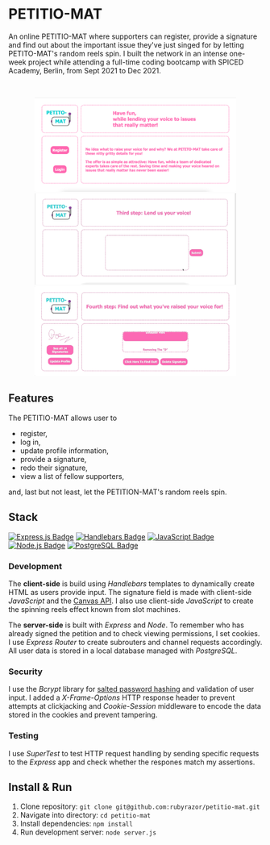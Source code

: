 # PETITIO-MAT

An online PETITIO-MAT where supporters can register, provide a signature and find out about the important issue they've just singed for by letting PETITO-MAT's random reels spin. I built the network in an intense one-week project while attending a full-time coding bootcamp with SPICED Academy, Berlin, from Sept 2021 to Dec 2021.


</br>

<p align="center">
<img src="/readme-material/landing-page.png" width="400"  alt="Landing page">
<img src="/readme-material/signature.gif" width="400" alt="Signature section">
<img src="/readme-material/slot-machine-spin.gif" width="400" alt="Comment section">
</p>

## Features

The PETITIO-MAT allows user to

- register,
- log in,
- update profile information,
- provide a signature,
- redo their signature,
- view a list of fellow supporters,

and, last but not least, let the PETITION-MAT's random reels spin.

## Stack

[![Express.js Badge](https://img.shields.io/badge/-Express.js-000000?style=for-the-badge&labelColor=f7efef&logo=express&logoColor=000000)](#)
[![Handlebars Badge](https://img.shields.io/badge/-Handlebars.js-000000?style=for-the-badge&labelColor=f7efef&logo=handlebars.js&logoColor=000000)](#)
[![JavaScript Badge](https://img.shields.io/badge/-JavaScript-F0DB4F?style=for-the-badge&labelColor=302d2d&logo=javascript&logoColor=F0DB4F)](#)
[![Node.js Badge](https://img.shields.io/badge/-Node.js-3C873A?style=for-the-badge&labelColor=302d2d&logo=node.js&logoColor=3C873A)](#)
[![PostgreSQL Badge](https://img.shields.io/badge/-PostgreSQL-4169E1?style=for-the-badge&labelColor=f7efef&logo=postgreSQL&logoColor=4169E1)](#)

### Development

The **client-side** is build using _Handlebars_ templates to dynamically create HTML as users provide input. The signature field is made with client-side _JavaScript_ and the [Canvas API](https://developer.mozilla.org/en-US/docs/Web/API/Canvas_API). I also use client-side _JavaScript_ to create the spinning reels effect known from slot machines. 

The **server-side** is built with _Express_ and _Node_. To remember who has already signed the petition and to check viewing permissions, I set cookies. I use _Express Router_ to create subrouters and channel requests accordingly. All user data is stored in a local database managed with _PostgreSQL_.

### Security

I use the _Bcrypt_ library for [salted password hashing](https://crackstation.net/hashing-security.htm#normalhashing) and validation of user input. I added a _X-Frame-Options_ HTTP response header to prevent attempts at clickjacking and _Cookie-Session_ middleware to encode the data stored in the cookies and prevent tampering.

### Testing

I use _SuperTest_ to test HTTP request handling by sending specific requests to the _Express_ app and check whether the respones match my assertions.

## Install & Run

1. Clone repository: `git clone git@github.com:rubyrazor/petitio-mat.git`
2. Navigate into directory: `cd petitio-mat`
3. Install dependencies: `npm install`
4. Run development server: `node server.js`
